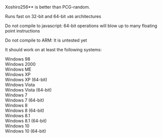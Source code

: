 Xoshiro256** is better than PCG-random.

Runs fast on 32-bit and 64-bit `x86` architectures

Do not compile to javascript: 64-bit operations will blow up to many floating point instructions

Do not compile to ARM: It is untested yet

It should work on at least the following systems:

Windows 98  
Windows 2000  
Windows ME  
Windows XP  
Windows XP (64-bit)  
Windows Vista  
Windows Vista (64-bit)  
Windows 7  
Windows 7 (64-bit)  
Windows 8  
Windows 8 (64-bit)   
Windows 8.1  
Windows 8.1 (64-bit)  
Windows 10  
Windows 10 (64-bit)  
